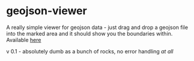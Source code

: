 # geojson-viewer

A really simple viewer for geojson data - just drag and drop a geojson file into the marked area and it should show you the boundaries within. Available [here](https://uk-geodata.github.io/geojson-viewer/)

v 0.1 - absolutely dumb as a bunch of rocks, no error handling _at all_

